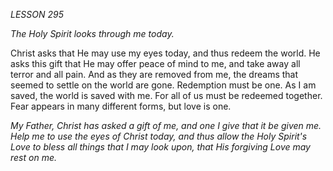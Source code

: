 *LESSON 295*

*The Holy Spirit looks through me today.*

Christ asks that He may use my eyes today, and thus redeem the world. He asks this gift that He may offer peace of mind to me, and take away all terror and all pain. And as they are removed from me, the dreams that seemed to settle on the world are gone. Redemption must be one. As I am saved, the world is saved with me. For all of us must be redeemed together. Fear appears in many different forms, but love is one.

_My Father, Christ has asked a gift of me, and one I give that it be given me. Help me to use the eyes of Christ today, and thus allow the Holy Spirit's Love to bless all things that I may look upon, that His forgiving Love may rest on me._